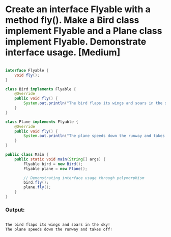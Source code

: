 # Create an interface Flyable with a method fly(). Make a Bird class implement Flyable and a Plane class implement Flyable. Demonstrate interface usage. [Medium]

```java

interface Flyable {
    void fly();
}

class Bird implements Flyable {
    @Override
    public void fly() {
        System.out.println("The bird flaps its wings and soars in the sky!");
    }
}

class Plane implements Flyable {
    @Override
    public void fly() {
        System.out.println("The plane speeds down the runway and takes off!");
    }
}

public class Main {
    public static void main(String[] args) {
        Flyable bird = new Bird();
        Flyable plane = new Plane();

        // Demonstrating interface usage through polymorphism
        bird.fly();
        plane.fly();
    }
}


```

### Output:

```java

The bird flaps its wings and soars in the sky!
The plane speeds down the runway and takes off!


```
